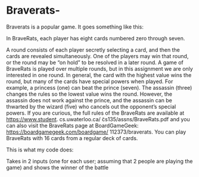 # Braverats-
Braverats is a popular game.
It goes something like this:

In BraveRats, each player has eight cards numbered zero through seven.

A round consists of each player secretly selecting a card, and then the cards are revealed simultaneously. 
One of the players may win that round, or the round may be “on hold” to be resolved in a later round. A game of BraveRats is played over multiple rounds, but in this assignment we are only interested in one round.
In general, the card with the highest value wins the round, but many of the cards have special powers when played. For example, a princess (one) can beat the prince (seven). The assassin (three) changes the rules so the lowest value wins the round. However, the assassin does not work against the prince, and the assassin can be thwarted by the wizard (five) who cancels out the opponent’s special powers.
If you are curious, the full rules of the BraveRats are available at https://www.student. cs.uwaterloo.ca/ ̃cs135/assns/BraveRats.pdf and you can also visit the BraveRats page at BoardGameGeek: https://boardgamegeek.com/boardgame/ 112373/braverats.
You can play BraveRats with 16 cards from a regular deck of cards.

This is what my code does:

Takes in 2 inputs (one for each user; assuming that 2 people are playing the game) and shows the winner of the battle
